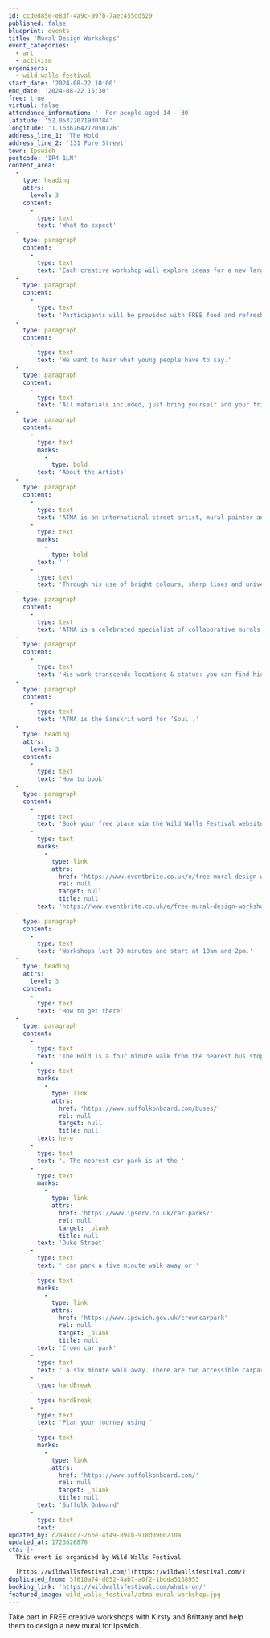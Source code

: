 ```yaml
---
id: ccded85e-e8df-4a9c-997b-7aec455dd529
published: false
blueprint: events
title: 'Mural Design Workshops'
event_categories:
  - art
  - activism
organisers:
  - wild-walls-festival
start_date: '2024-08-22 10:00'
end_date: '2024-08-22 15:30'
free: true
virtual: false
attendance_information: '- For people aged 14 - 30'
latitude: '52.05322071930784'
longitude: '1.1636764272050126'
address_line_1: 'The Hold'
address_line_2: '131 Fore Street'
town: Ipswich
postcode: 'IP4 1LN'
content_area:
  -
    type: heading
    attrs:
      level: 3
    content:
      -
        type: text
        text: 'What to expect'
  -
    type: paragraph
    content:
      -
        type: text
        text: 'Each creative workshop will explore ideas for a new large mural in Ipswich. Participants will be given the opportunity to get creative and have fun exploring street art with guidance and support. (NO experience necessary)'
  -
    type: paragraph
    content:
      -
        type: text
        text: 'Participants will be provided with FREE food and refreshments at each workshop.'
  -
    type: paragraph
    content:
      -
        type: text
        text: 'We want to hear what young people have to say.'
  -
    type: paragraph
    content:
      -
        type: text
        text: 'All materials included, just bring yourself and your friends.'
  -
    type: paragraph
    content:
      -
        type: text
        marks:
          -
            type: bold
        text: 'About the Artists'
  -
    type: paragraph
    content:
      -
        type: text
        text: 'ATMA is an international street artist, mural painter and designer driven by upliftism.'
      -
        type: text
        marks:
          -
            type: bold
        text: ' '
      -
        type: text
        text: 'Through his use of bright colours, sharp lines and universal language, he tells positive stories in large scale.'
  -
    type: paragraph
    content:
      -
        type: text
        text: 'ATMA is a celebrated specialist of collaborative murals, inviting participants to contribute to the design & painting of the pieces. To engage, impact and transform.'
  -
    type: paragraph
    content:
      -
        type: text
        text: 'His work transcends locations & status: you can find his signature in (and on) council estates, private homes, motorways, high streets, hidden corners, capitals, cities, villages, restaurants, corporate offices, community centres, schools, art galleries & museums, across 10 countries.'
  -
    type: paragraph
    content:
      -
        type: text
        text: 'ATMA is the Sanskrit word for ‘Soul’.'
  -
    type: heading
    attrs:
      level: 3
    content:
      -
        type: text
        text: 'How to book'
  -
    type: paragraph
    content:
      -
        type: text
        text: 'Book your free place via the Wild Walls Festival website - '
      -
        type: text
        marks:
          -
            type: link
            attrs:
              href: 'https://www.eventbrite.co.uk/e/free-mural-design-workshop-with-atma-tickets-967869191807'
              rel: null
              target: null
              title: null
        text: 'https://www.eventbrite.co.uk/e/free-mural-design-workshop-with-atma-tickets-967869191807'
  -
    type: paragraph
    content:
      -
        type: text
        text: 'Workshops last 90 minutes and start at 10am and 2pm.'
  -
    type: heading
    attrs:
      level: 3
    content:
      -
        type: text
        text: 'How to get there'
  -
    type: paragraph
    content:
      -
        type: text
        text: 'The Hold is a four minute walk from the nearest bus stop - see the latest bus timetables '
      -
        type: text
        marks:
          -
            type: link
            attrs:
              href: 'https://www.suffolkonboard.com/buses/'
              rel: null
              target: null
              title: null
        text: here
      -
        type: text
        text: '. The nearest car park is at the '
      -
        type: text
        marks:
          -
            type: link
            attrs:
              href: 'https://www.ipserv.co.uk/car-parks/'
              rel: null
              target: _blank
              title: null
        text: 'Duke Street'
      -
        type: text
        text: ' car park a five minute walk away or '
      -
        type: text
        marks:
          -
            type: link
            attrs:
              href: 'https://www.ipswich.gov.uk/crowncarpark'
              rel: null
              target: _blank
              title: null
        text: 'Crown car park'
      -
        type: text
        text: ' a six minute walk away. There are two accessible carpark spaces for blue badge holders in The Hold car park.'
      -
        type: hardBreak
      -
        type: hardBreak
      -
        type: text
        text: 'Plan your journey using '
      -
        type: text
        marks:
          -
            type: link
            attrs:
              href: 'https://www.suffolkonboard.com/'
              rel: null
              target: _blank
              title: null
        text: 'Suffolk Onboard'
      -
        type: text
        text: .
updated_by: c2a9acd7-26be-4f49-89cb-918d0960210a
updated_at: 1723626876
cta: |-
  This event is organised by Wild Walls Festival

  [https://wildwallsfestival.com/](https://wildwallsfestival.com/)
duplicated_from: 3f610a74-d052-4ab7-a0f2-1bdda5138953
booking_link: 'https://wildwallsfestival.com/whats-on/'
featured_image: wild_walls_festival/atma-mural-workshop.jpg
---
```

Take part in FREE creative workshops with Kirsty and Brittany and help them to design a new mural for Ipswich.